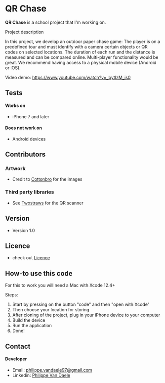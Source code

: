 QR Chase
======
**QR Chase** is a school project that I'm working on.

Project description

In this project, we develop an outdoor paper chase game: The player is on a predefined tour and must identify with a camera certain objects or QR codes on selected locations. The duration of each run and the distance is measured and can be compared online. Multi-player functionality would be great. We recommend having access to a physical mobile device (Android or iOS).

Video demo:
https://www.youtube.com/watch?v=_bytIzM_is0

## Tests
#### Works on
* iPhone 7 and later

#### Does not work on
* Android devices

## Contributors
### Artwork
* Credit to [Cottonbro](https://www.pexels.com/@cottonbro/collections/) for the images

### Third party libraries
* See [Twostraws](https://github.com/twostraws/CodeScanner) for the QR scanner

## Version 
* Version 1.0

## Licence
* check out [Licence](https://github.com/PhilippeDaele/QR-Chase/blob/main/LICENSE)

## How-to use this code
For this to work you will need a Mac with Xcode 12.4+

Steps:

1. Start by pressing on the button "code" and then "open with Xcode"
2. Then choose your location for storing
3. After cloning of the project, plug in your iPhone device to your computer
4. Build the device
5. Run the application
6. Done!

## Contact
#### Developer
* Email: philippe.vandaele97@gmail.com
* Linkedin: [Philippe Van Daele](https://www.linkedin.com/in/philippe-van-daele-48754bb0/ "Linkedin")
